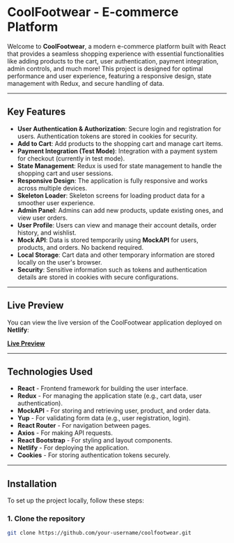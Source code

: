 # CoolFootwear - E-commerce Platform

Welcome to **CoolFootwear**, a modern e-commerce platform built with React that provides a seamless shopping experience with essential functionalities like adding products to the cart, user authentication, payment integration, admin controls, and much more! This project is designed for optimal performance and user experience, featuring a responsive design, state management with Redux, and secure handling of data.

---

## Key Features

- **User Authentication & Authorization**: Secure login and registration for users. Authentication tokens are stored in cookies for security.
- **Add to Cart**: Add products to the shopping cart and manage cart items.
- **Payment Integration (Test Mode)**: Integration with a payment system for checkout (currently in test mode).
- **State Management**: Redux is used for state management to handle the shopping cart and user sessions.
- **Responsive Design**: The application is fully responsive and works across multiple devices.
- **Skeleton Loader**: Skeleton screens for loading product data for a smoother user experience.
- **Admin Panel**: Admins can add new products, update existing ones, and view user orders.
- **User Profile**: Users can view and manage their account details, order history, and wishlist.
- **Mock API**: Data is stored temporarily using **MockAPI** for users, products, and orders. No backend required.
- **Local Storage**: Cart data and other temporary information are stored locally on the user's browser.
- **Security**: Sensitive information such as tokens and authentication details are stored in cookies with secure configurations.

---

## Live Preview

You can view the live version of the CoolFootwear application deployed on **Netlify**:

[**Live Preview**](https://coolfootwear.netlify.app)

---

## Technologies Used

- **React** - Frontend framework for building the user interface.
- **Redux** - For managing the application state (e.g., cart data, user authentication).
- **MockAPI** - For storing and retrieving user, product, and order data.
- **Yup** - For validating form data (e.g., user registration, login).
- **React Router** - For navigation between pages.
- **Axios** - For making API requests.
- **React Bootstrap** - For styling and layout components.
- **Netlify** - For deploying the application.
- **Cookies** - For storing authentication tokens securely.

---

## Installation

To set up the project locally, follow these steps:

### 1. Clone the repository

```bash
git clone https://github.com/your-username/coolfootwear.git
